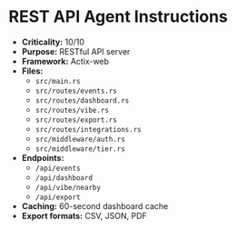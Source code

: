 # REST API Agent Instructions

- **Criticality:** 10/10
- **Purpose:** RESTful API server
- **Framework:** Actix-web
- **Files:**
  - `src/main.rs`
  - `src/routes/events.rs`
  - `src/routes/dashboard.rs`
  - `src/routes/vibe.rs`
  - `src/routes/export.rs`
  - `src/routes/integrations.rs`
  - `src/middleware/auth.rs`
  - `src/middleware/tier.rs`
- **Endpoints:**
  - `/api/events`
  - `/api/dashboard`
  - `/api/vibe/nearby`
  - `/api/export`
- **Caching:** 60-second dashboard cache
- **Export formats:** CSV, JSON, PDF
